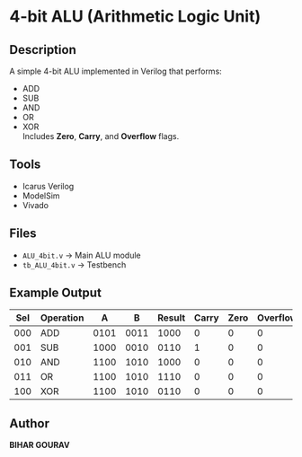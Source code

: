 # 4-bit ALU (Arithmetic Logic Unit)

## Description
A simple 4-bit ALU implemented in Verilog that performs:
- ADD
- SUB
- AND
- OR
- XOR  
Includes **Zero**, **Carry**, and **Overflow** flags.

## Tools
- Icarus Verilog
- ModelSim
- Vivado

## Files
- `ALU_4bit.v` → Main ALU module  
- `tb_ALU_4bit.v` → Testbench

## Example Output
| Sel | Operation | A | B | Result | Carry | Zero | Overflow |
|------|------------|----|----|--------|--------|--------|-----------|
| 000 | ADD | 0101 | 0011 | 1000 | 0 | 0 | 0 |
| 001 | SUB | 1000 | 0010 | 0110 | 1 | 0 | 0 |
| 010 | AND | 1100 | 1010 | 1000 | 0 | 0 | 0 |
| 011 | OR | 1100 | 1010 | 1110 | 0 | 0 | 0 |
| 100 | XOR | 1100 | 1010 | 0110 | 0 | 0 | 0 |

## Author
**BIHAR GOURAV**
